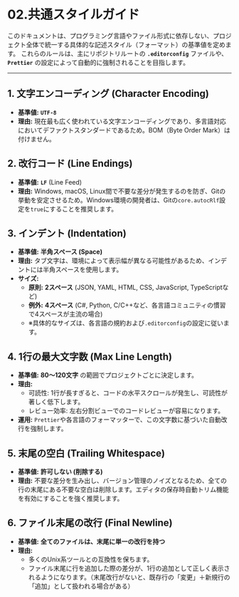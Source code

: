 # 02.共通スタイルガイド

このドキュメントは、プログラミング言語やファイル形式に依存しない、プロジェクト全体で統一する具体的な記述スタイル（フォーマット）の基準値を定めます。
これらのルールは、主にリポジトリルートの **`.editorconfig`** ファイルや、**`Prettier`** の設定によって自動的に強制されることを目指します。

---

## 1. 文字エンコーディング (Character Encoding)

- **基準値:** **`UTF-8`**
- **理由:** 現在最も広く使われている文字エンコーディングであり、多言語対応においてデファクトスタンダードであるため。BOM（Byte Order Mark）は付けません。

## 2. 改行コード (Line Endings)

- **基準値:** **`LF`** (Line Feed)
- **理由:** Windows, macOS, Linux間で不要な差分が発生するのを防ぎ、Gitの挙動を安定させるため。Windows環境の開発者は、Gitの`core.autocRlf`設定を`true`にすることを推奨します。

## 3. インデント (Indentation)

- **基準値:** **半角スペース (Space)**
- **理由:** タブ文字は、環境によって表示幅が異なる可能性があるため、インデントには半角スペースを使用します。
- **サイズ:**
  - **原則:** **2スペース** (JSON, YAML, HTML, CSS, JavaScript, TypeScriptなど)
  - **例外:** **4スペース** (C#, Python, C/C++など、各言語コミュニティの慣習で4スペースが主流の場合)
  - ※具体的なサイズは、各言語の規約および`.editorconfig`の設定に従います。

## 4. 1行の最大文字数 (Max Line Length)

- **基準値:** **80〜120文字** の範囲でプロジェクトごとに決定します。
- **理由:**
  - 可読性: 1行が長すぎると、コードの水平スクロールが発生し、可読性が著しく低下します。
  - レビュー効率: 左右分割ビューでのコードレビューが容易になります。
- **運用:** `Prettier`や各言語のフォーマッターで、この文字数に基づいた自動改行を強制します。

## 5. 末尾の空白 (Trailing Whitespace)

- **基準値:** **許可しない (削除する)**
- **理由:** 不要な差分を生み出し、バージョン管理のノイズとなるため、全ての行の末尾にある不要な空白は削除します。エディタの保存時自動トリム機能を有効にすることを強く推奨します。

## 6. ファイル末尾の改行 (Final Newline)

- **基準値:** **全てのファイルは、末尾に単一の改行を持つ**
- **理由:**
  - 多くのUnix系ツールとの互換性を保ちます。
  - ファイル末尾に行を追加した際の差分が、1行の追加として正しく表示されるようになります。（末尾改行がないと、既存行の「変更」＋新規行の「追加」として扱われる場合がある）

